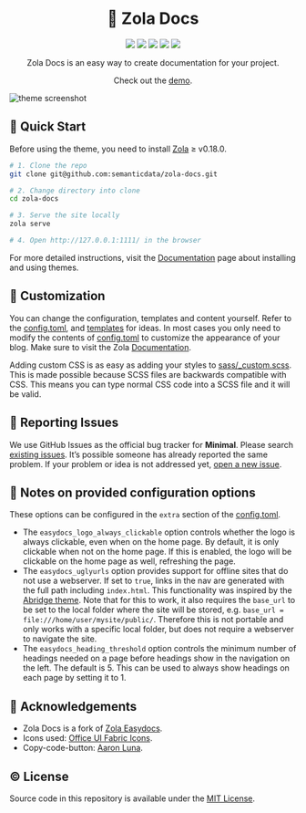<div align="center">
<h1>📂 Zola Docs</h1>
  <img src="https://img.shields.io/github/languages/code-size/semanticdata/zola-minimal" />
  <img src="https://img.shields.io/github/repo-size/semanticdata/zola-minimal" />
  <img src="https://img.shields.io/github/commit-activity/t/semanticdata/zola-minimal" />
  <img src="https://img.shields.io/github/last-commit/semanticdata/zola-minimal" />
  <img src="https://img.shields.io/website/https/zola-minimal.vercel.app.svg" />
</div>

<div align="center">

Zola Docs is an easy way to create documentation for your project.

Check out the [demo](https://semanticdata.github.io/zola-docs/).

</div>

![theme screenshot](screenshot.png)

## 🚀 Quick Start

Before using the theme, you need to install [Zola](https://www.getzola.org/documentation/getting-started/installation/) ≥ v0.18.0.

```sh
# 1. Clone the repo
git clone git@github.com:semanticdata/zola-docs.git

# 2. Change directory into clone
cd zola-docs

# 3. Serve the site locally
zola serve

# 4. Open http://127.0.0.1:1111/ in the browser
```

For more detailed instructions, visit the [Documentation](https://www.getzola.org/documentation/themes/installing-and-using-themes/) page about installing and using themes.

## 🎨 Customization

You can change the configuration, templates and content yourself. Refer to the [config.toml](config.toml), and [templates](templates) for ideas. In most cases you only need to modify the contents of [config.toml](config.toml) to customize the appearance of your blog. Make sure to visit the Zola [Documentation](https://www.getzola.org/documentation/getting-started/overview/).

Adding custom CSS is as easy as adding your styles to [sass/_custom.scss](sass/_custom.scss). This is made possible because SCSS files are backwards compatible with CSS. This means you can type normal CSS code into a SCSS file and it will be valid.

## 🚩 Reporting Issues

We use GitHub Issues as the official bug tracker for **Minimal**. Please search [existing issues](https://github.com/semanticdata/zola-minimal/issues). It’s possible someone has already reported the same problem. If your problem or idea is not addressed yet, [open a new issue](https://github.com/semanticdata/zola-minimal/issues/new).

## 📝 Notes on provided configuration options

These options can be configured in the `extra` section of the [config.toml](config.toml).

- The `easydocs_logo_always_clickable` option controls whether the logo is always clickable, even when on the home page. By default, it is only clickable when not on the home page. If this is enabled, the logo will be clickable on the home page as well, refreshing the page.
- The `easydocs_uglyurls` option provides support for offline sites that do not use a webserver. If set to `true`, links in the nav are generated with the full path including `index.html`. This functionality was inspired by the [Abridge theme](https://www.getzola.org/themes/abridge/). Note that for this to work, it also requires the `base_url` to be set to the local folder where the site will be stored, e.g. `base_url = file:///home/user/mysite/public/`. Therefore this is not portable and only works with a specific local folder, but does not require a webserver to navigate the site.
- The `easydocs_heading_threshold` option controls the minimum number of headings needed on a page before headings show in the navigation on the left. The default is 5. This can be used to always show headings on each page by setting it to 1.

<!--
## 🔄 Changes from Upstream

- Placeholder
-->

## 💜 Acknowledgements

- Zola Docs is a fork of [Zola Easydocs](https://github.com/codeandmedia/zola_easydocs_theme).
- Icons used: [Office UI Fabric Icons](https://uifabricicons.azurewebsites.net/).
- Copy-code-button: [Aaron Luna](https://aaronluna.dev/blog/add-copy-button-to-code-blocks-hugo-chroma/).

## © License

Source code in this repository is available under the [MIT License](LICENSE).
